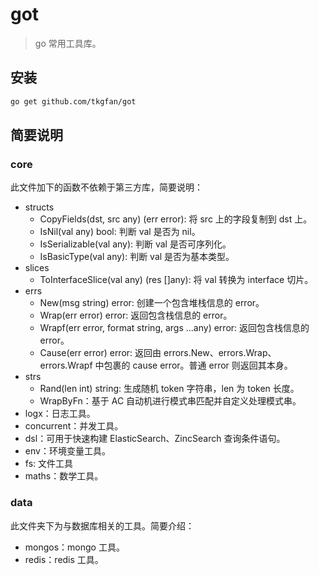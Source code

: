 # got

> go 常用工具库。

## 安装

```bash
go get github.com/tkgfan/got
```

## 简要说明

### core

此文件加下的函数不依赖于第三方库，简要说明：
- structs
  - CopyFields(dst, src any) (err error): 将 src 上的字段复制到 dst 上。
  - IsNil(val any) bool: 判断 val 是否为 nil。
  - IsSerializable(val any): 判断 val 是否可序列化。
  - IsBasicType(val any): 判断 val 是否为基本类型。
- slices
  - ToInterfaceSlice(val any) (res []any): 将 val 转换为 interface 切片。
- errs
  - New(msg string) error: 创建一个包含堆栈信息的 error。
  - Wrap(err error) error: 返回包含栈信息的 error。
  - Wrapf(err error, format string, args ...any) error: 返回包含栈信息的 error。
  - Cause(err error) error: 返回由 errors.New、errors.Wrap、errors.Wrapf 中包裹的 cause error。普通 error 则返回其本身。
- strs
  - Rand(len int) string: 生成随机 token 字符串，len 为 token 长度。
  - WrapByFn：基于 AC 自动机进行模式串匹配并自定义处理模式串。
- logx：日志工具。
- concurrent：并发工具。
- dsl：可用于快速构建 ElasticSearch、ZincSearch 查询条件语句。
- env：环境变量工具。
- fs: 文件工具
- maths：数学工具。

### data

此文件夹下为与数据库相关的工具。简要介绍：
- mongos：mongo 工具。
- redis：redis 工具。
